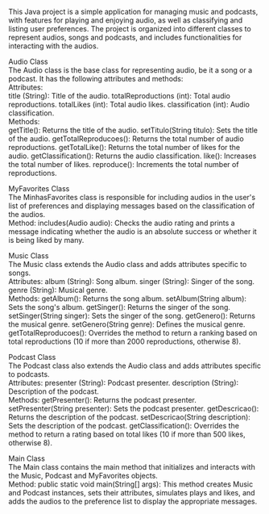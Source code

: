 This Java project is a simple application for managing music and podcasts, with features for playing and enjoying audio, as well as classifying and listing user preferences. The project is organized into different classes to represent audios, songs and podcasts, and includes functionalities for interacting with the audios.

Audio Class
<br>
The Audio class is the base class for representing audio, be it a song or a podcast. It has the following attributes and methods:
<br>
Attributes:
<br>
title (String): Title of the audio.
totalReproductions (int): Total audio reproductions.
totalLikes (int): Total audio likes.
classification (int): Audio classification.
<br>
Methods:
<br>
getTitle(): Returns the title of the audio.
setTitulo(String titulo): Sets the title of the audio.
getTotalReproducoes(): Returns the total number of audio reproductions.
getTotalLike(): Returns the total number of likes for the audio.
getClassification(): Returns the audio classification.
like(): Increases the total number of likes.
reproduce(): Increments the total number of reproductions.



MyFavorites Class
<br>
The MinhasFavorites class is responsible for including audios in the user's list of preferences and displaying messages based on the classification of the audios.
<br>
Method:
includes(Audio audio): Checks the audio rating and prints a message indicating whether the audio is an absolute success or whether it is being liked by many.



Music Class
<br>
The Music class extends the Audio class and adds attributes specific to songs.
<br>
Attributes:
album (String): Song album.
singer (String): Singer of the song.
genre (String): Musical genre.
<br>
Methods:
getAlbum(): Returns the song album.
setAlbum(String album): Sets the song's album.
getSinger(): Returns the singer of the song.
setSinger(String singer): Sets the singer of the song.
getGenero(): Returns the musical genre.
setGenero(String genre): Defines the musical genre.
getTotalReproducoes(): Overrides the method to return a ranking based on total reproductions (10 if more than 2000 reproductions, otherwise 8).



Podcast Class
<br>
The Podcast class also extends the Audio class and adds attributes specific to podcasts.
<br>
Attributes:
presenter (String): Podcast presenter.
description (String): Description of the podcast.
<br>
Methods:
getPresenter(): Returns the podcast presenter.
setPresenter(String presenter): Sets the podcast presenter.
getDescricao(): Returns the description of the podcast.
setDescricao(String description): Sets the description of the podcast.
getClassification(): Overrides the method to return a rating based on total likes (10 if more than 500 likes, otherwise 8).



Main Class
<br>
The Main class contains the main method that initializes and interacts with the Music, Podcast and MyFavorites objects.
<br>
Method:
public static void main(String[] args): This method creates Music and Podcast instances, sets their attributes, simulates plays and likes, and adds the audios to the preference list to display the appropriate messages.
